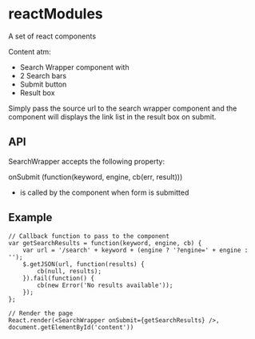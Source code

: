 # reactModules

A set of react components

Content atm:

- Search Wrapper component with
 - 2 Search bars
 - Submit button
 - Result box

Simply pass the source url to the search wrapper component and the component will displays 
the link list in the result box on submit.

## API

SearchWrapper accepts the following property:

onSubmit (function(keyword, engine, cb(err, result)))

- is called by the component when form is submitted

## Example

```
// Callback function to pass to the component
var getSearchResults = function(keyword, engine, cb) {
	var url = '/search' + keyword + (engine ? '?engine=' + engine : '');
	$.getJSON(url, function(results) {
		cb(null, results);
	}).fail(function() {
		cb(new Error('No results available'));
	});
};

// Render the page
React.render(<SearchWrapper onSubmit={getSearchResults} />, document.getElementById('content'))
```
